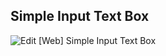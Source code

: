 ## Simple Input Text Box

![Edit [Web] Simple Input Text Box](../../gifs/indicator/simple-input-text-box.gif)
